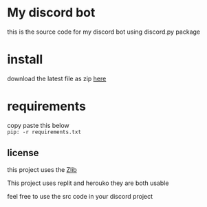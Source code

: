 # My discord bot

this is the source code for my discord bot using discord.py package

# install
download the latest file as zip [here](https://github.com/Brandonbr1/DSBot/archive/refs/heads/main.zip)

# requirements

copy paste this below
<br>
```pip: -r requirements.txt ```

## license 
this project uses the [Zlib](https://github.com/Brandonbr1/DSBot/blob/main/LICENSE)

This project uses replit and herouko they are both usable

feel free to use the src code in your discord project
